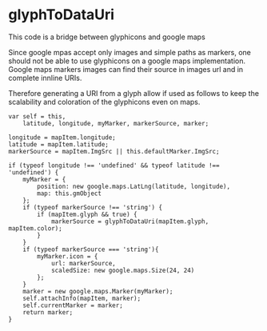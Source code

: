 # glyphToDataUri
This code is a bridge between glyphicons and google maps

Since google mpas accept only images and simple paths as markers, one should not be able to use glyphicons on a google maps implementation.
Google maps markers images can find their source in images url and in complete innline URIs.

Therefore generating a URI from a glyph allow if used as follows to keep the scalability and coloration of the glyphicons even on maps. 

    
    var self = this,
        latitude, longitude, myMarker, markerSource, marker;

    longitude = mapItem.longitude;
    latitude = mapItem.latitude;
    markerSource = mapItem.ImgSrc || this.defaultMarker.ImgSrc;

    if (typeof longitude !== 'undefined' && typeof latitude !== 'undefined') {
        myMarker = {
            position: new google.maps.LatLng(latitude, longitude),
            map: this.gmObject
        };
        if (typeof markerSource !== 'string') {
            if (mapItem.glyph && true) {
                markerSource = glyphToDataUri(mapItem.glyph, mapItem.color);
            }
        }
        if (typeof markerSource === 'string'){
            myMarker.icon = {
                url: markerSource,
                scaledSize: new google.maps.Size(24, 24)
            };
        }
        marker = new google.maps.Marker(myMarker);
        self.attachInfo(mapItem, marker);
        self.currentMarker = marker;
        return marker;
    }
    
